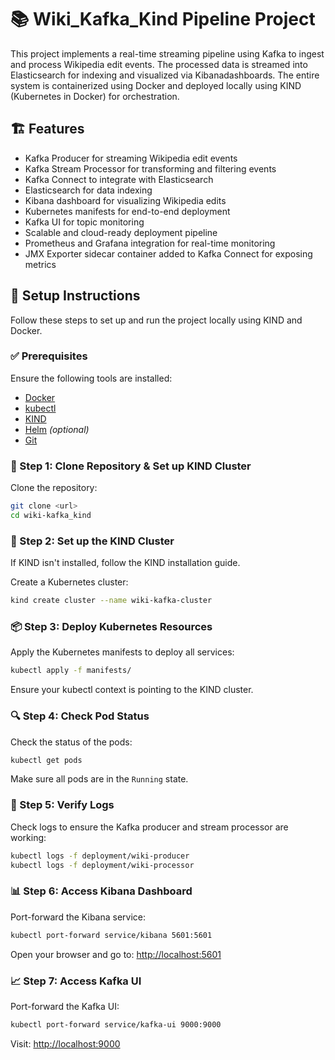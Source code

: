 # 📚 Wiki_Kafka_Kind Pipeline Project
This project implements a real-time streaming pipeline using Kafka to ingest and process Wikipedia edit events. The processed data is streamed into Elasticsearch for indexing and visualized via Kibanadashboards. The entire system is containerized using Docker and deployed locally using KIND (Kubernetes in Docker) for orchestration.

## 🏗️ Features

- Kafka Producer for streaming Wikipedia edit events  
- Kafka Stream Processor for transforming and filtering events  
- Kafka Connect to integrate with Elasticsearch  
- Elasticsearch for data indexing  
- Kibana dashboard for visualizing Wikipedia edits  
- Kubernetes manifests for end-to-end deployment  
- Kafka UI for topic monitoring  
- Scalable and cloud-ready deployment pipeline  
- Prometheus and Grafana integration for real-time monitoring  
- JMX Exporter sidecar container added to Kafka Connect for exposing metrics  

## 🚀 Setup Instructions

Follow these steps to set up and run the project locally using KIND and Docker.

### ✅ Prerequisites

Ensure the following tools are installed:

- [Docker](https://www.docker.com/products/docker-desktop)
- [kubectl](https://kubernetes.io/docs/tasks/tools/install-kubectl/)
- [KIND](https://kind.sigs.k8s.io/)
- [Helm](https://helm.sh/docs/intro/install/) *(optional)*
- [Git](https://git-scm.com/book/en/v2/Getting-Started-Installing-Git)

### 📁 Step 1: Clone Repository & Set up KIND Cluster

Clone the repository:

```bash
git clone <url>
cd wiki-kafka_kind
```

### 🧱 Step 2: Set up the KIND Cluster

If KIND isn't installed, follow the KIND installation guide.

Create a Kubernetes cluster:

```bash
kind create cluster --name wiki-kafka-cluster
```

### 📦 Step 3: Deploy Kubernetes Resources

Apply the Kubernetes manifests to deploy all services:

```bash
kubectl apply -f manifests/
```


Ensure your kubectl context is pointing to the KIND cluster.

### 🔍 Step 4: Check Pod Status

Check the status of the pods:

```bash
kubectl get pods
```

Make sure all pods are in the `Running` state.

### 📄 Step 5: Verify Logs

Check logs to ensure the Kafka producer and stream processor are working:

```bash
kubectl logs -f deployment/wiki-producer
kubectl logs -f deployment/wiki-processor
```

### 📊 Step 6: Access Kibana Dashboard

Port-forward the Kibana service:

```bash
kubectl port-forward service/kibana 5601:5601
```

Open your browser and go to: [http://localhost:5601](http://localhost:5601)

### 📈 Step 7: Access Kafka UI 

Port-forward the Kafka UI:

```bash
kubectl port-forward service/kafka-ui 9000:9000
```

Visit: [http://localhost:9000](http://localhost:9000)

